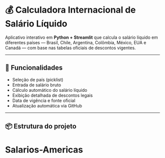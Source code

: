# 💰 Calculadora Internacional de Salário Líquido

Aplicativo interativo em **Python + Streamlit** que calcula o salário líquido em diferentes países — Brasil, Chile, Argentina, Colômbia, México, EUA e Canadá — com base nas tabelas oficiais de descontos vigentes.

---

## 🚀 Funcionalidades
- Seleção de país (picklist)
- Entrada de salário bruto
- Cálculo automático do salário líquido
- Exibição detalhada de descontos legais
- Data de vigência e fonte oficial
- Atualização automática via GitHub

---

## 📦 Estrutura do projeto
# Salarios-Americas
